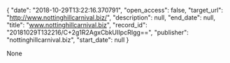 {
  "date": "2018-10-29T13:22:16.370791", 
  "open_access": false, 
  "target_url": "http://www.nottinghillcarnival.biz/", 
  "description": null, 
  "end_date": null, 
  "title": "www.nottinghillcarnival.biz", 
  "record_id": "20181029T132216/C+2g1R2AgxCbkUIIpcRIgg==", 
  "publisher": "nottinghillcarnival.biz", 
  "start_date": null
}

None